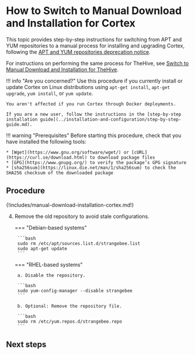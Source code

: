 # How to Switch to Manual Download and Installation for Cortex

This topic provides step-by-step instructions for switching from APT and YUM repositories to a manual process for installing and upgrading Cortex, following the [APT and YUM repositories deprecation notice](apt-yum-deprecation-notice.md).

For instructions on performing the same process for TheHive, see [Switch to Manual Download and Installation for TheHive](../../thehive/operations/apt-yum-repositories-end/switch-to-manual-download-installation-thehive.md).

!!! info "Are you concerned?"
    Use this procedure if you currently install or update Cortex on Linux distributions using `apt-get install`, `apt-get upgrade`, `yum install`, or `yum update`.

    You aren't affected if you run Cortex through Docker deployments.

    If you are a new user, follow the instructions in the [step-by-step installation guide](../installation-and-configuration/step-by-step-guide.md).

!!! warning "Prerequisites"
    Before starting this procedure, check that you have installed the following tools:

    * [Wget](https://www.gnu.org/software/wget/) or [cURL](https://curl.se/download.html) to download package files
    * [GPG](https://www.gnupg.org/) to verify the package’s GPG signature
    * [sha256sum](https://linux.die.net/man/1/sha256sum) to check the SHA256 checksum of the downloaded package

<h2>Procedure</h2>

{!includes/manual-download-installation-cortex.md!}

4. Remove the old repository to avoid stale configurations.

    === "Debian-based systems"

        ```bash
        sudo rm /etc/apt/sources.list.d/strangebee.list
        sudo apt-get update
        ```

    === "RHEL-based systems"

        a. Disable the repository.

        ```bash
        sudo yum-config-manager --disable strangebee
        ```

        b. Optional: Remove the repository file.

        ```bash
        sudo rm /etc/yum.repos.d/strangebee.repo
        ```

<h2>Next steps</h2>